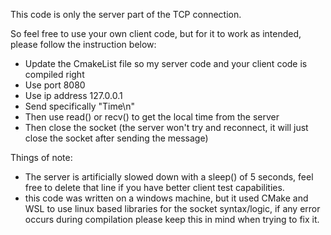 This code is only the server part of the TCP connection.

So feel free to use your own client code, but for it to work as intended, please follow the instruction below:

- Update the CmakeList file so my server code and your client code is compiled right
- Use port 8080
- Use ip address 127.0.0.1
- Send specifically "Time\n"
- Then use read() or recv() to get the local time from the server
- Then close the socket (the server won't try and reconnect, it will just close the socket after sending the message)


Things of note:
- The server is artificially slowed down with a sleep() of 5 seconds, feel free to delete that line if you have better client test capabilities.
- this code was written on a windows machine, but it used CMake and WSL to use linux based libraries for the socket syntax/logic, if any error occurs during compilation please keep this in mind when trying to fix it.